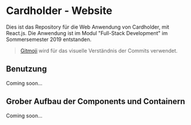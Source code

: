 # Cardholder - Website

Dies ist das Repository für die Web Anwendung von Cardholder, mit React.js. Die Anwendung ist im Modul "Full-Stack Development" im Sommersemester 2019 entstanden.

> [Gitmoji](https://gitmoji.carloscuesta.me/) wird für das visuelle Verständnis der Commits verwendet.

## Benutzung
Coming soon...

## Grober Aufbau der Components und Containern
Coming soon...